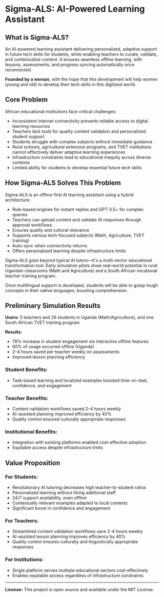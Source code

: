 # Sigma-ALS: AI-Powered Learning Assistant

## What is Sigma-ALS?

An AI-powered learning assistant delivering personalized, adaptive support in future tech skills for students, while enabling teachers to curate, validate, and contextualize content. It ensures seamless offline learning, with lessons, assessments, and progress syncing automatically once reconnected.

**Founded by a woman**, with the hope that this development will help women (young and old) to develop their tech skills in this digitized world.

## Core Problem

African educational institutions face critical challenges:
- Inconsistent internet connectivity prevents reliable access to digital learning resources
- Teachers lack tools for quality content validation and personalized student support
- Students struggle with complex subjects without immediate guidance
- Rural schools, agricultural extension programs, and TVET institutions cannot effectively deliver adaptive learning experiences
- Infrastructure constraints lead to educational inequity across diverse contexts
- Limited ability for students to develop essential future tech skills

## How Sigma-ALS Solves This Problem

Sigma-ALS is an offline-first AI learning assistant using a hybrid architecture:
- Rule-based engines for instant replies and GPT-3.5+ for complex queries
- Teachers can upload content and validate AI responses through approval workflows
- Ensures quality and cultural relevance
- Supports various tech-focused subjects (Math, Agriculture, TVET training)
- Auto-sync when connectivity returns
- Offers personalized learning despite infrastructure limits

Sigma-ALS goes beyond typical AI tutors—it's a multi-sector educational transformation tool. Early simulation pilots show real-world potential in rural Ugandan classrooms (Math and Agriculture) and a South African vocational teacher training program.

Once multilingual support is developed, students will be able to grasp tough concepts in their native languages, boosting comprehension.

## Preliminary Simulation Results

**Users:** 5 teachers and 26 students in Uganda (Math/Agriculture), and one South African TVET training program

**Results:**
- 78% increase in student engagement via interactive offline features
- 60% of usage occurred offline (Uganda)
- 2–4 hours saved per teacher weekly on assessments
- Improved lesson planning efficiency

### Student Benefits:
- Task-based learning and localized examples boosted time-on-task, confidence, and engagement

### Teacher Benefits:
- Content validation workflows saved 2–4 hours weekly
- AI-assisted planning improved efficiency by 40%
- Quality control ensured culturally appropriate responses

### Institutional Benefits:
- Integration with existing platforms enabled cost-effective adoption
- Equitable access despite infrastructure limits

## Value Proposition

### For Students:
- Revolutionary AI tutoring decreases high teacher-to-student ratios
- Personalized learning without hiring additional staff
- 24/7 support availability, even offline
- Contextually relevant examples adapted to local contexts
- Significant boost in confidence and engagement

### For Teachers:
- Streamlined content validation workflows save 2-4 hours weekly
- AI-assisted lesson planning improves efficiency by 40%
- Quality control ensures culturally and linguistically appropriate responses

### For Institutions:
- Single platform serves multiple educational sectors cost-effectively
- Enables equitable access regardless of infrastructure constraints

---

**License:** This project is open source and available under the MIT License.
